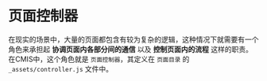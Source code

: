 # 页面控制器

在现实的场景中，大量的页面都包含有较为复杂的逻辑，这种情况下就需要有一个角色来承担起 **协调页面内各部分间的通信** 以及 **控制页面内的流程** 这样的职责。在CMIS中，这个角色就是 ```页面控制器```，其定义在 ```页面目录``` 的 ```_assets/controller.js``` 文件中。

## 

